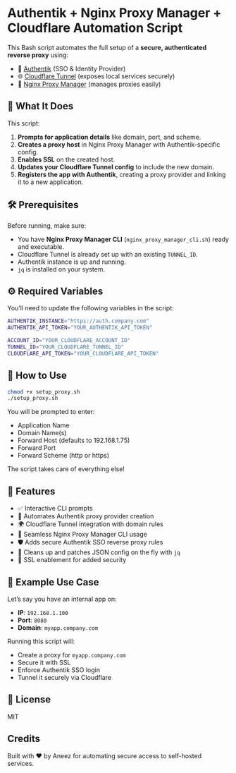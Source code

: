 # Authentik + Nginx Proxy Manager + Cloudflare Automation Script

This Bash script automates the full setup of a **secure, authenticated reverse proxy** using:

- 🧠 [Authentik](https://goauthentik.io/) (SSO & Identity Provider)
- 🌐 [Cloudflare Tunnel](https://developers.cloudflare.com/cloudflare-one/connections/connect-apps/) (exposes local services securely)
- 🧰 [Nginx Proxy Manager](https://nginxproxymanager.com/) (manages proxies easily)

## 🚀 What It Does

This script:

1. **Prompts for application details** like domain, port, and scheme.
2. **Creates a proxy host** in Nginx Proxy Manager with Authentik-specific config.
3. **Enables SSL** on the created host.
4. **Updates your Cloudflare Tunnel config** to include the new domain.
5. **Registers the app with Authentik**, creating a proxy provider and linking it to a new application.



## 🛠️ Prerequisites

Before running, make sure:

- You have **Nginx Proxy Manager CLI** (`nginx_proxy_manager_cli.sh`) ready and executable.
- Cloudflare Tunnel is already set up with an existing `TUNNEL_ID`.
- Authentik instance is up and running.
- `jq` is installed on your system.

## ⚙️ Required Variables

You’ll need to update the following variables in the script:

```bash
AUTHENTIK_INSTANCE="https://auth.company.com"
AUTHENTIK_API_TOKEN="YOUR_AUTHENTIK_API_TOKEN"

ACCOUNT_ID="YOUR_CLOUDFLARE_ACCOUNT_ID"
TUNNEL_ID="YOUR_CLOUDFLARE_TUNNEL_ID"
CLOUDFLARE_API_TOKEN="YOUR_CLOUDFLARE_API_TOKEN"
```

## 🧪 How to Use

```bash
chmod +x setup_proxy.sh
./setup_proxy.sh
```

You will be prompted to enter:

- Application Name
- Domain Name(s)
- Forward Host (defaults to 192.168.1.75)
- Forward Port
- Forward Scheme (http or https)

The script takes care of everything else!

## 🧩 Features

- ✅ Interactive CLI prompts
- 🔐 Automates Authentik proxy provider creation
- 🌍 Cloudflare Tunnel integration with domain rules
- 🔄 Seamless Nginx Proxy Manager CLI usage
- 🛡️ Adds secure Authentik SSO reverse proxy rules
- 🧾 Cleans up and patches JSON config on the fly with `jq`
- 🔐 SSL enablement for added security

## 📂 Example Use Case

Let’s say you have an internal app on:

- **IP**: `192.168.1.100`
- **Port**: `8080`
- **Domain**: `myapp.company.com`

Running this script will:

- Create a proxy for `myapp.company.com`
- Secure it with SSL
- Enforce Authentik SSO login
- Tunnel it securely via Cloudflare


## 📜 License

MIT

## Credits

Built with ❤️ by Aneez for automating secure access to self-hosted services.
